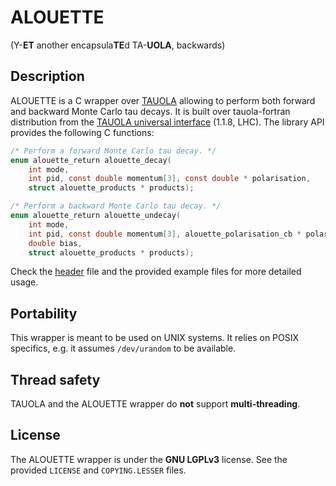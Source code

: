 # ALOUETTE
(Y-**ET** another encapsula**TE**d TA-**UOLA**, backwards)

## Description

ALOUETTE is a C wrapper over [TAUOLA][TAUOLA] allowing to perform both forward
and backward Monte Carlo tau decays. It is built over tauola-fortran
distribution from the [TAUOLA universal
interface](http://tauolapp.web.cern.ch/tauolapp/) (1.1.8, LHC).  The library API
provides the following C functions:

```c
/* Perform a forward Monte Carlo tau decay. */
enum alouette_return alouette_decay(
    int mode,
    int pid, const double momentum[3], const double * polarisation,
    struct alouette_products * products);

/* Perform a backward Monte Carlo tau decay. */
enum alouette_return alouette_undecay(
    int mode,
    int pid, const double momentum[3], alouette_polarisation_cb * polarisation,
    double bias,
    struct alouette_products * products);
```

Check the [header](include/alouette.h) file and the provided example files for
more detailed usage.

## Portability

This wrapper is meant to be used on UNIX systems. It relies on POSIX specifics,
e.g. it assumes `/dev/urandom` to be available.

## Thread safety

TAUOLA and the ALOUETTE wrapper do **not** support **multi-threading**.

## License

The ALOUETTE wrapper is  under the **GNU LGPLv3** license. See the provided
`LICENSE` and `COPYING.LESSER` files.


[TAUOLA]: https://www.sciencedirect.com/science/article/pii/001046559190038M
